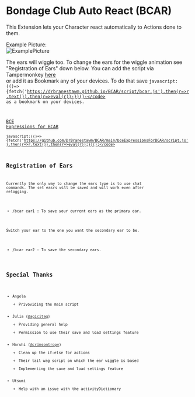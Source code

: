 Bondage Club Auto React (BCAR)
====================  
This Extension lets your Character react automatically to Actions done to them.  

Example Picture:  
![ExamplePicture](https://user-images.githubusercontent.com/115511728/196439657-cfb098f1-093a-4b5d-8d6b-df0a755e1335.png)  

The ears will wiggle too. To change the ears for the wiggle animation see "Registration of Ears" down below. You can add the script via Tampermonkey [here](https://github.com/DrBranestawm/BCAR/raw/main/script/bcarLoader.user.js)  
or add it as Bookmark any of your devices. To do that save  <code>javascript:(()=>{fetch('https://drbranestawm.github.io/BCAR/script/bcar.js').then(r=>r.text()).then(r=>eval(r));})();</code> as a bookmark on your devices.


[BCE Expressions for BCAR](https://github.com/DrBranestawm/BCAR/raw/main/bceExpressionsForBCAR/script.js)  
<code>javascript:(()=>{fetch('https://github.com/DrBranestawm/BCAR/main/bceExpressionsForBCAR/script.js').then(r=>r.text()).then(r=>eval(r));})();</code>


Registration of Ears
----------------------
Currently the only way to change the ears type is to use chat commands. The set easrs will be saved and will work even after relogging.

  - /bcar ear1 : To save your current ears as the primary ear.

Switch your ear to the one you want the secondary ear to be.

  - /bcar ear2 : To save the secondary ears.



Special Thanks
----------------

 - Angela
    - Privoviding the main script
 - Julia ([@agicitag](https://github.com/agicitag))
    - Providing general help
    - Permission to use their save and load settings feature
 - Haruhi ([@crimsontropy](https://github.com/crimsontropy))
    - Clean up the if-else for actions
    - Their tail wag script on which the ear wiggle is based
    - Implementing the save and load settings feature
 - Utsumi
    - Help with an issue with the activityDictionary
